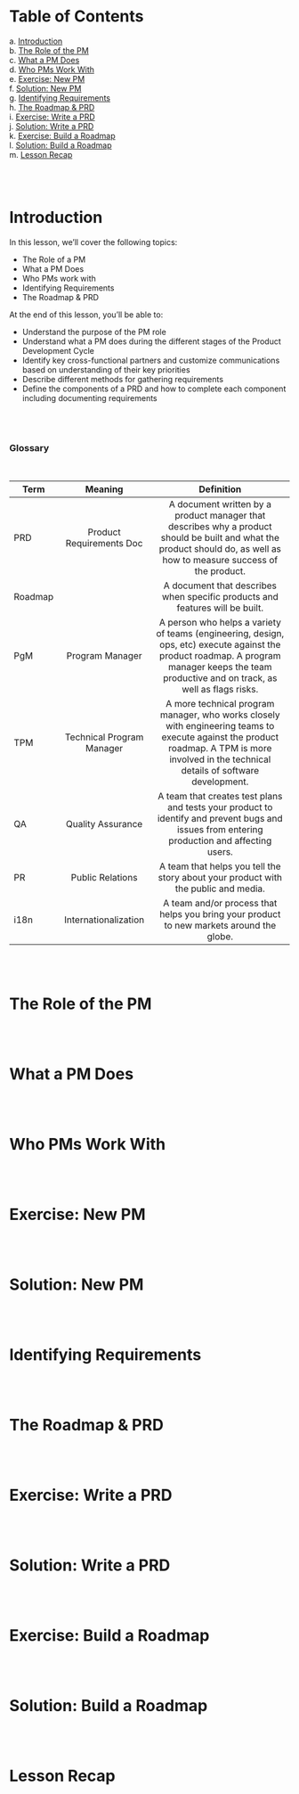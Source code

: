 # Table of Contents

a. [Introduction](#Introduction)  <br>
b. [The Role of the PM](#The-Role-of-the-PM) <br>
c. [What a PM Does](#What-a-PM-Does)  <br>
d. [Who PMs Work With](#Who-PMs-Work-With)  <br>
e. [Exercise: New PM](#Exercise:-New-PM)  <br>
f. [Solution: New PM](#Solution:-New-PM)  <br>
g. [Identifying Requirements](#Identifying-Requirements)  <br>
h. [The Roadmap & PRD](#The-Roadmap-&-PRD)  <br>
i. [Exercise: Write a PRD](#Exercise:-Write-a-PRD)  <br>
j. [Solution: Write a PRD](#Solution:-Write-a-PRD)  <br>
k. [Exercise: Build a Roadmap](#Exercise:-Build-a-Roadmap)  <br>
l. [Solution: Build a Roadmap](#Solution:-Build-a-Roadmap)  <br>
m. [Lesson Recap](#Lesson-Recap)  <br>

<br>
<br>

# Introduction

In this lesson, we’ll cover the following topics:

- The Role of a PM
- What a PM Does
- Who PMs work with
- Identifying Requirements
- The Roadmap & PRD


At the end of this lesson, you’ll be able to:

- Understand the purpose of the PM role
- Understand what a PM does during the different stages of the Product Development Cycle
- Identify key cross-functional partners and customize communications based on understanding of their key priorities
- Describe different methods for gathering requirements
- Define the components of a PRD and how to complete each component including documenting requirements

<br>
<br>

### Glossary

<br>

| Term | Meaning | Definition |
| ---- | :-----: | :--------: |
| PRD  | Product Requirements Doc | A document written by a product manager that describes why a product should be built and what the product should do, as well as how to measure success of the product. |
| Roadmap |  | A document that describes when specific products and features will be built. |
| PgM | Program Manager | A person who helps a variety of teams (engineering, design, ops, etc) execute against the product roadmap. A program manager keeps the team productive and on track, as well as flags risks. |
| TPM | Technical Program Manager | A more technical program manager, who works closely with engineering teams to execute against the product roadmap. A TPM is more involved in the technical details of software development. |
| QA | Quality Assurance | A team that creates test plans and tests your product to identify and prevent bugs and issues from entering production and affecting users. |
| PR | Public Relations | A team that helps you tell the story about your product with the public and media. |
| i18n | Internationalization | A team and/or process that helps you bring your product to new markets around the globe. |

<br>
<br>

# The Role of the PM


<br>
<br>

# What a PM Does


<br>
<br>

# Who PMs Work With


<br>
<br>

# Exercise: New PM



<br>
<br>

# Solution: New PM


<br>
<br>

# Identifying Requirements


<br>
<br>

# The Roadmap & PRD


<br>
<br>

# Exercise: Write a PRD


<br>
<br>

# Solution: Write a PRD


<br>
<br>

# Exercise: Build a Roadmap


<br>
<br>

# Solution: Build a Roadmap

<br>
<br>

# Lesson Recap

<br>
<br>